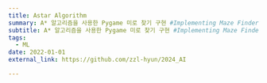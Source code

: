```yaml
---
title: Astar Algorithm
summary: A* 알고리즘을 사용한 Pygame 미로 찾기 구현 #Implementing Maze Finder as a Pygame with the Astar algorithm
subtitle: A* 알고리즘을 사용한 Pygame 미로 찾기 구현 #Implementing Maze Finder as a Pygame with the Astar algorithm
tags:
  - ML
date: 2022-01-01
external_link: https://github.com/zzl-hyun/2024_AI

---
```


